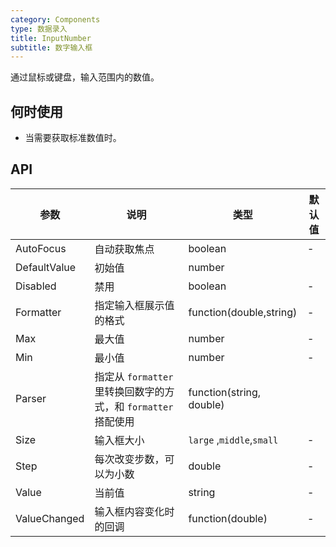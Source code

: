 ```yaml
---
category: Components
type: 数据录入
title: InputNumber
subtitle: 数字输入框
---
```


通过鼠标或键盘，输入范围内的数值。

## 何时使用

- 当需要获取标准数值时。



## API

| 参数             | 说明                                         | 类型          | 默认值    |
| ---------------- | -------------------------------------------- | ------------- | --------- |
| AutoFocus | 自动获取焦点                              | boolean        | -         |
| DefaultValue            | 初始值           | number         |
| Disabled            | 禁用           | boolean         |-       |
| Formatter |指定输入框展示值的格式      | function(double,string)        | -         |
| Max              | 最大值       | number        | -        |
| Min |  	最小值                            | number        | -         |
| Parser |  	指定从 `formatter` 里转换回数字的方式，和 `formatter` 搭配使用        | function(string, double)           |
| Size | 	输入框大小                            | `large` ,`middle`,`small`        | -        |
| Step | 每次改变步数，可以为小数                            | double        | -         |
| Value            |当前值 | string  | -         |
| ValueChanged |  	输入框内容变化时的回调                     | function(double)        | -        |



